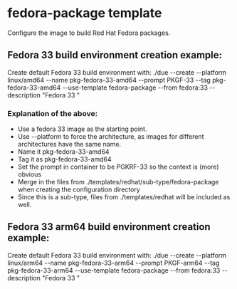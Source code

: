 # fedora-package template

Configure the image to build Red Hat Fedora packages.

## Fedora 33  build environment creation example:
Create default Fedora 33 build environment with: ./due --create --platform linux/amd64    --name pkg-fedora-33-amd64     --prompt PKGF-33      --tag pkg-fedora-33-amd64     --use-template fedora-package    --from fedora:33                             --description "Fedora 33 "                  


### Explanation of the above:
  * Use a fedora 33 image as the starting point.
  * Use --platform to force the architecture, as images for different architectures have the same name.
  * Name it pkg-fedora-33-amd64
  * Tag it as pkg-fedora-33-amd64
  * Set the prompt in container to be PGKRF-33 so the context is (more) obvious
  * Merge in the files from ./templates/redhat/sub-type/fedora-package when creating the configuration directory
  * Since this is a sub-type, files from ./templates/redhat will be included as well.


## Fedora 33 arm64 build environment creation example:
Create default Fedora 33 build environment with: ./due --create --platform linux/arm64    --name pkg-fedora-33-arm64     --prompt PKGF-arm64   --tag pkg-fedora-33-arm64     --use-template fedora-package    --from fedora:33                             --description "Fedora 33 "                  
